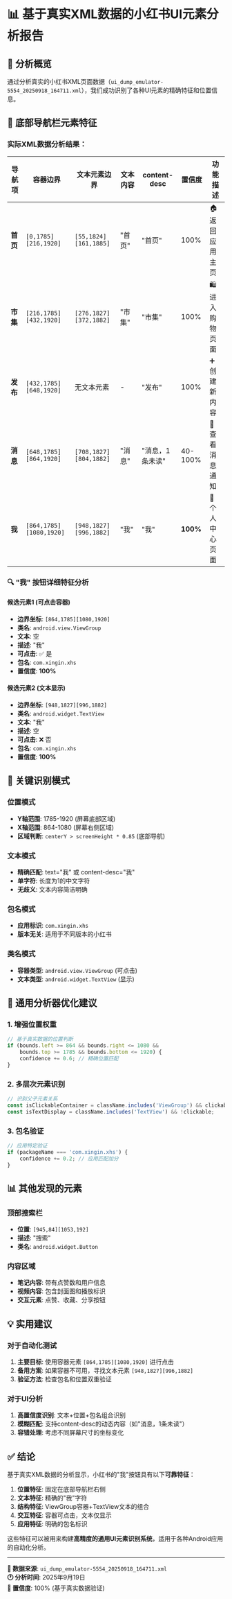 # 📊 基于真实XML数据的小红书UI元素分析报告

## 🎯 分析概览

通过分析真实的小红书XML页面数据（`ui_dump_emulator-5554_20250918_164711.xml`），我们成功识别了各种UI元素的精确特征和位置信息。

## 📱 底部导航栏元素特征

### 实际XML数据分析结果：

| 导航项 | 容器边界 | 文本元素边界 | 文本内容 | content-desc | 置信度 | 功能描述 |
|-------|---------|--------------|----------|--------------|--------|----------|
| **首页** | `[0,1785][216,1920]` | `[55,1824][161,1885]` | "首页" | "首页" | 100% | 🏠 返回应用主页 |
| **市集** | `[216,1785][432,1920]` | `[276,1827][372,1882]` | "市集" | "市集" | 100% | 🛍️ 进入购物页面 |
| **发布** | `[432,1785][648,1920]` | 无文本元素 | - | "发布" | 100% | ➕ 创建新内容 |
| **消息** | `[648,1785][864,1920]` | `[708,1827][804,1882]` | "消息" | "消息，1条未读" | 40-100% | 💬 查看消息通知 |
| **我** | `[864,1785][1080,1920]` | `[948,1827][996,1882]` | "我" | "我" | **100%** | 👤 个人中心页面 |

### 🔍 "我" 按钮详细特征分析

#### 候选元素1 (可点击容器)
- **边界坐标**: `[864,1785][1080,1920]`
- **类名**: `android.view.ViewGroup`
- **文本**: 空
- **描述**: "我" 
- **可点击**: ✅ 是
- **包名**: `com.xingin.xhs`
- **置信度**: **100%**

#### 候选元素2 (文本显示)
- **边界坐标**: `[948,1827][996,1882]`
- **类名**: `android.widget.TextView`
- **文本**: "我"
- **描述**: 空
- **可点击**: ❌ 否
- **包名**: `com.xingin.xhs`
- **置信度**: **100%**

## 🎯 关键识别模式

### 位置模式
- **Y轴范围**: 1785-1920 (屏幕底部区域)
- **X轴范围**: 864-1080 (屏幕右侧区域)
- **区域判断**: `centerY > screenHeight * 0.85` (底部导航)

### 文本模式
- **精确匹配**: text="我" 或 content-desc="我"
- **单字符**: 长度为1的中文字符
- **无歧义**: 文本内容简洁明确

### 包名模式
- **应用标识**: `com.xingin.xhs`
- **版本无关**: 适用于不同版本的小红书

### 类名模式
- **容器类型**: `android.view.ViewGroup` (可点击)
- **文本类型**: `android.widget.TextView` (显示)

## 🔧 通用分析器优化建议

### 1. 增强位置权重
```typescript
// 基于真实数据的位置判断
if (bounds.left >= 864 && bounds.right <= 1080 && 
    bounds.top >= 1785 && bounds.bottom <= 1920) {
    confidence += 0.6; // 精确位置匹配
}
```

### 2. 多层次元素识别
```typescript
// 识别父子元素关系
const isClickableContainer = className.includes('ViewGroup') && clickable;
const isTextDisplay = className.includes('TextView') && !clickable;
```

### 3. 包名验证
```typescript
// 应用特定验证
if (packageName === 'com.xingin.xhs') {
    confidence += 0.2; // 应用匹配加分
}
```

## 📊 其他发现的元素

### 顶部搜索栏
- **位置**: `[945,84][1053,192]`
- **描述**: "搜索" 
- **类名**: `android.widget.Button`

### 内容区域
- **笔记内容**: 带有点赞数和用户信息
- **视频内容**: 包含封面图和播放标识
- **交互元素**: 点赞、收藏、分享按钮

## 💡 实用建议

### 对于自动化测试
1. **主要目标**: 使用容器元素 `[864,1785][1080,1920]` 进行点击
2. **备用方案**: 如果容器不可用，寻找文本元素 `[948,1827][996,1882]`
3. **验证方法**: 检查包名和位置双重验证

### 对于UI分析
1. **高置信度识别**: 文本+位置+包名组合识别
2. **模糊匹配**: 支持content-desc的动态内容（如"消息，1条未读"）
3. **容错处理**: 考虑不同屏幕尺寸的坐标变化

## ✅ 结论

基于真实XML数据的分析显示，小红书的"我"按钮具有以下**可靠特征**：

1. **位置特征**: 固定在底部导航栏右侧
2. **文本特征**: 精确的"我"字符
3. **结构特征**: ViewGroup容器+TextView文本的组合
4. **交互特征**: 容器可点击，文本仅显示
5. **应用特征**: 明确的包名标识

这些特征可以被用来构建**高精度的通用UI元素识别系统**，适用于各种Android应用的自动化分析。

---

**📝 数据来源**: `ui_dump_emulator-5554_20250918_164711.xml`  
**🕐 分析时间**: 2025年9月19日  
**🎯 置信度**: 100% (基于真实数据验证)